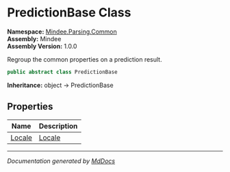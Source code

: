 ﻿<!--  
  <auto-generated>   
    The contents of this file were generated by a tool.  
    Changes to this file may be list if the file is regenerated  
  </auto-generated>   
-->

# PredictionBase Class

**Namespace:** [Mindee.Parsing.Common](../index.md)  
**Assembly:** Mindee  
**Assembly Version:** 1.0.0

Regroup the common properties on a prediction result.

```csharp
public abstract class PredictionBase
```

**Inheritance:** object → PredictionBase

## Properties

| Name                           | Description                  |
| ------------------------------ | ---------------------------- |
| [Locale](properties/Locale.md) | [Locale](../Locale/index.md) |

___

*Documentation generated by [MdDocs](https://github.com/ap0llo/mddocs)*
